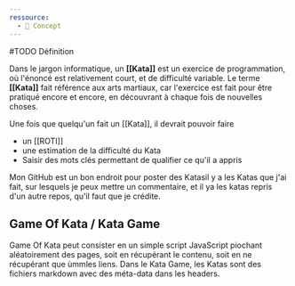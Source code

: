 ```yaml
---
ressource:
  - 🧠 Concept
---
```


#TODO Définition

Dans le jargon informatique, un **[[Kata]]** est un exercice de programmation, où l'énoncé est relativement court, et de difficulté variable. Le terme **[[Kata]]** fait référence aux arts martiaux, car l'exercice est fait pour être pratiqué encore et encore, en découvrant à chaque fois de nouvelles choses.

Une fois que quelqu'un fait un [[Kata]], il devrait pouvoir faire
* un [[ROTI]]
* une estimation de la difficulté du Kata
* Saisir des mots clés permettant de qualifier ce qu'il a appris

Mon GitHub est un bon endroit pour poster des Katasil y a les Katas que j'ai fait, sur lesquels je peux mettre un commentaire, et il ya les katas repris d'un autre repos, qu'il faut que je crédite.

## Game Of Kata / Kata Game
Game Of Kata peut consister en un simple script JavaScript piochant aléatoirement des pages, soit en récupérant le contenu, soit en ne récupérant que ùmmles liens.
Dans le Kata Game, les Katas sont des fichiers markdown avec des méta-data dans les headers.
